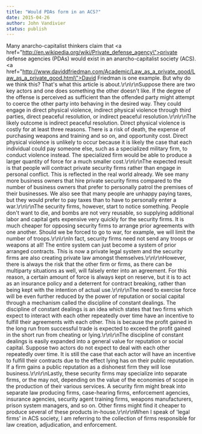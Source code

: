 ```yaml
---
title: "Would PDAs form in an ACS?"
date: 2015-04-26
author: John Vandivier
status: publish
---
```


Many anarcho-capitalist thinkers claim that <a href=\"http://en.wikipedia.org/wiki/Private_defense_agency\">private defense agencies</a> (PDAs) would exist in an anarcho-capitalist society (ACS). <a href=\"http://www.daviddfriedman.com/Academic/Law_as_a_private_good/Law_as_a_private_good.html\">David Friedman is one example</a>. But why do we think this? That's what this article is about.\r\n\r\nSuppose there are two key actors and one does something the other doesn't like. If the degree of the offense is perceived as sufficient than the offended party might attempt to coerce the other party into behaving in the desired way. They could engage in direct physical violence, indirect physical violence through third parties, direct peaceful resolution, or indirect peaceful resolution.\r\n\r\nThe likely outcome is indirect peaceful resolution. Direct physical violence is costly for at least three reasons. There is a risk of death, the expense of purchasing weapons and training and so on, and opportunity cost. Direct physical violence is unlikely to occur because it is likely the case that each individual could pay someone else, such as a specialized military firm, to conduct violence instead. The specialized firm would be able to produce a larger quantity of force for a much smaller cost.\r\n\r\nThe expected result is that people will contract private security firms rather than engage in personal conflict. This is reflected in the real world already. We see many more business owners that hire private security firms compared to the number of business owners that prefer to personally patrol the premises of their businesses. We also see that many people are unhappy paying taxes, but they would prefer to pay taxes than to have to personally enter a war.\r\n\r\nThe security firms, however, start to notice something. People don't want to die, and bombs are not very reusable, so supplying additional labor and capital gets expensive very quickly for the security firms. It is much cheaper for opposing security firms to arrange prior agreements with one another. Should we be forced to go to war, for example, we will limit the number of troops.\r\n\r\nIn fact, security firms need not send any troops or weapons at all! The entire system can just become a system of prior arranged contracts. This is now a private legal system and the security firms are also creating private law amongst themselves.\r\n\r\nHowever, there is always the risk that the other firm or firms, as there can be multiparty situations as well, will falsely enter into an agreement. For this reason, a certain amount of force is always kept on reserve, but it is to act as an insurance policy and a deterrent for contract breaking, rather than being kept with the intention of actual use.\r\n\r\nThe need to exercise force will be even further reduced by the power of reputation or social capital through a mechanism called the discipline of constant dealings. The discipline of constant dealings is an idea which states that two firms which expect to interact with each other repeatedly over time have an incentive to fulfill their agreements with each other. This is because the profit gained in the long run from successful trade is expected to exceed the profit gained in the short run from cheating or lying.\r\n\r\nThe discipline of constant dealings is easily expanded into a general value for reputation or social capital. Suppose two actors do not expect to deal with each other repeatedly over time. It is still the case that each actor will have an incentive to fulfill their contracts due to the effect lying has on their public reputation. If a firm gains a public reputation as a dishonest firm they will lose business.\r\n\r\nLastly, these security firms may specialize into separate firms, or the may not, depending on the value of the economies of scope in the production of their various services. A security firm might break into separate law producing firms, case-hearing firms, enforcement agencies, insurance agencies, security agent training firms, weapons manufacturers, prison system managers, and so on. Other firms might find it cheaper to produce several of these products in-house.\r\n\r\nWhen I speak of 'legal firms' in ACS society, I am referring to the collection of firms responsible for law creation, adjudication, and enforcement.